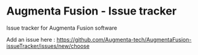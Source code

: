 # Augmenta Fusion - Issue tracker

Issue tracker for Augmenta Fusion software

Add an issue here :
https://github.com/Augmenta-tech/AugmentaFusion-issueTracker/issues/new/choose
